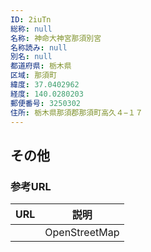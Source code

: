 ```yaml
---
ID: 2iuTn
総称: null
名称: 神命大神宮那須別宮
名称読み: null
別名: null
都道府県: 栃木県
区域: 那須町
緯度: 37.0402962
経度: 140.0280203
郵便番号: 3250302
住所: 栃木県那須郡那須町高久４−１７
---
```


## その他

### 参考URL

| URL | 説明          |
| --- | ------------- |
|     | OpenStreetMap |
